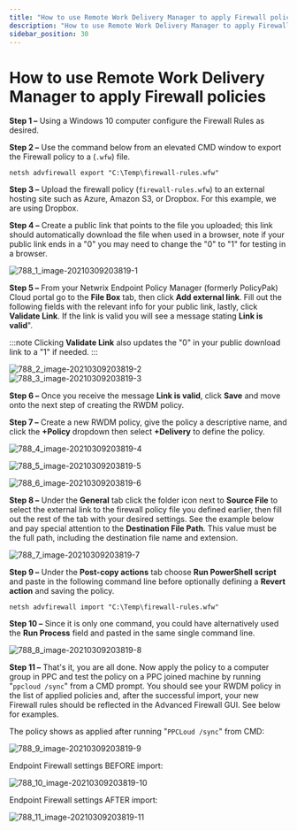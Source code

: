 ```yaml
---
title: "How to use Remote Work Delivery Manager to apply Firewall policies"
description: "How to use Remote Work Delivery Manager to apply Firewall policies"
sidebar_position: 30
---
```


# How to use Remote Work Delivery Manager to apply Firewall policies

**Step 1 –** Using a Windows 10 computer configure the Firewall Rules as desired.

**Step 2 –** Use the command below from an elevated CMD window to export the Firewall policy to a
(`.wfw`) file.

```
netsh advfirewall export "C:\Temp\firewall-rules.wfw"
```

**Step 3 –** Upload the firewall policy (`firewall-rules.wfw`) to an external hosting site such as
Azure, Amazon S3, or Dropbox. For this example, we are using Dropbox.

**Step 4 –** Create a public link that points to the file you uploaded; this link should
automatically download the file when used in a browser, note if your public link ends in a "0" you
may need to change the "0" to "1" for testing in a browser.

![788_1_image-20210309203819-1](/images/endpointpolicymanager/cloud/788_1_image-20210309203819-1.webp)

**Step 5 –** From your Netwrix Endpoint Policy Manager (formerly PolicyPak) Cloud portal go to the
**File Box** tab, then click **Add external link**. Fill out the following fields with the relevant
info for your public link, lastly, click **Validate Link**. If the link is valid you will see a
message stating **Link is valid**".

:::note
Clicking **Validate Link** also updates the "0" in your public download link to a "1" if
needed.
:::


![788_2_image-20210309203819-2](/images/endpointpolicymanager/cloud/788_2_image-20210309203819-2.webp)           
![788_3_image-20210309203819-3](/images/endpointpolicymanager/cloud/788_3_image-20210309203819-3.webp)

**Step 6 –** Once you receive the message **Link is valid**, click **Save** and move onto the next
step of creating the RWDM policy.

**Step 7 –** Create a new RWDM policy, give the policy a descriptive name, and click the **+Policy**
dropdown then select **+Delivery** to define the policy.

![788_4_image-20210309203819-4](/images/endpointpolicymanager/cloud/788_4_image-20210309203819-4.webp)

![788_5_image-20210309203819-5](/images/endpointpolicymanager/cloud/788_5_image-20210309203819-5.webp)

![788_6_image-20210309203819-6](/images/endpointpolicymanager/cloud/788_6_image-20210309203819-6.webp)

**Step 8 –** Under the **General** tab click the folder icon next to **Source File** to select the
external link to the firewall policy file you defined earlier, then fill out the rest of the tab
with your desired settings. See the example below and pay special attention to the **Destination
File Path**. This value must be the full path, including the destination file name and extension.

![788_7_image-20210309203819-7](/images/endpointpolicymanager/cloud/788_7_image-20210309203819-7.webp)

**Step 9 –** Under the **Post-copy actions** tab choose **Run PowerShell script** and paste in the
following command line before optionally defining a **Revert action** and saving the policy.

```
netsh advfirewall import "C:\Temp\firewall-rules.wfw"
```

**Step 10 –** Since it is only one command, you could have alternatively used the **Run Process**
field and pasted in the same single command line.

![788_8_image-20210309203819-8](/images/endpointpolicymanager/cloud/788_8_image-20210309203819-8.webp)

**Step 11 –** That's it, you are all done. Now apply the policy to a computer group in PPC and test
the policy on a PPC joined machine by running "`ppcloud /sync`" from a CMD prompt. You should see
your RWDM policy in the list of applied policies and, after the successful import, your new Firewall
rules should be reflected in the Advanced Firewall GUI. See below for examples.

The policy shows as applied after running "`PPCLoud /sync`" from CMD:

![788_9_image-20210309203819-9](/images/endpointpolicymanager/cloud/788_9_image-20210309203819-9.webp)

Endpoint Firewall settings BEFORE import:

![788_10_image-20210309203819-10](/images/endpointpolicymanager/cloud/788_10_image-20210309203819-10.webp)

Endpoint Firewall settings AFTER import:

![788_11_image-20210309203819-11](/images/endpointpolicymanager/cloud/788_11_image-20210309203819-11.webp)

